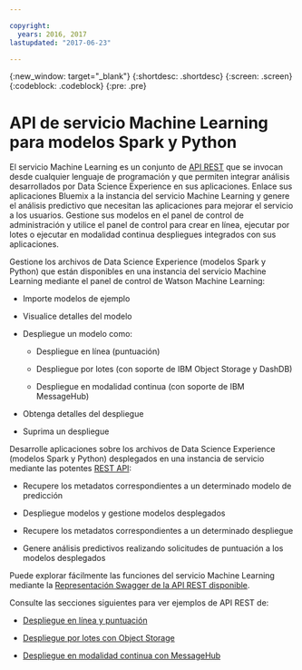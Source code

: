 ```yaml
---

copyright:
  years: 2016, 2017
lastupdated: "2017-06-23"

---
```


{:new_window: target="_blank"}
{:shortdesc: .shortdesc}
{:screen: .screen}
{:codeblock: .codeblock}
{:pre: .pre}

# API de servicio Machine Learning para modelos Spark y Python


El servicio Machine Learning es un conjunto de [API REST](https://watson-ml-api.mybluemix.net/) que se invocan desde cualquier lenguaje de programación y que permiten integrar análisis desarrollados por Data Science Experience en sus aplicaciones.
Enlace sus aplicaciones Bluemix a la instancia del servicio Machine Learning y genere el análisis predictivo que necesitan las aplicaciones para mejorar el servicio a los usuarios. Gestione sus modelos en el panel de control de administración y utilice el panel de control para crear en línea, ejecutar por lotes o ejecutar en modalidad continua despliegues integrados con sus aplicaciones.

Gestione los archivos de Data Science Experience (modelos Spark y Python) que están disponibles en una instancia del servicio Machine Learning mediante el panel de control de Watson Machine Learning: 

*  Importe modelos de ejemplo 

*  Visualice detalles del modelo

*  Despliegue un modelo como:

   *  Despliegue en línea (puntuación)

   *  Despliegue por lotes (con soporte de IBM Object Storage y DashDB)

   *  Despliegue en  modalidad continua (con soporte de IBM MessageHub)

*  Obtenga detalles del despliegue

*  Suprima un despliegue


Desarrolle aplicaciones sobre los archivos de Data Science Experience (modelos Spark y Python) desplegados en una instancia de servicio mediante las potentes [REST API](https://watson-ml-api.mybluemix.net/): 

*  Recupere los metadatos correspondientes a un determinado modelo de predicción

*  Despliegue modelos y gestione modelos desplegados

*  Recupere los metadatos correspondientes a un determinado despliegue

*  Genere análisis predictivos realizando solicitudes de puntuación a los modelos desplegados

Puede explorar fácilmente las funciones del servicio Machine Learning mediante la [Representación Swagger de la API REST disponible](https://watson-ml-api.mybluemix.net/).


Consulte las secciones siguientes para ver ejemplos de API REST de:

*  [Despliegue en línea y puntuación](pm_service_api_spark_online.html)

*  [Despliegue por lotes con Object Storage](pm_service_api_spark_batch.html)

*  [Despliegue en modalidad continua con MessageHub](pm_service_api_spark_streaming.html)
